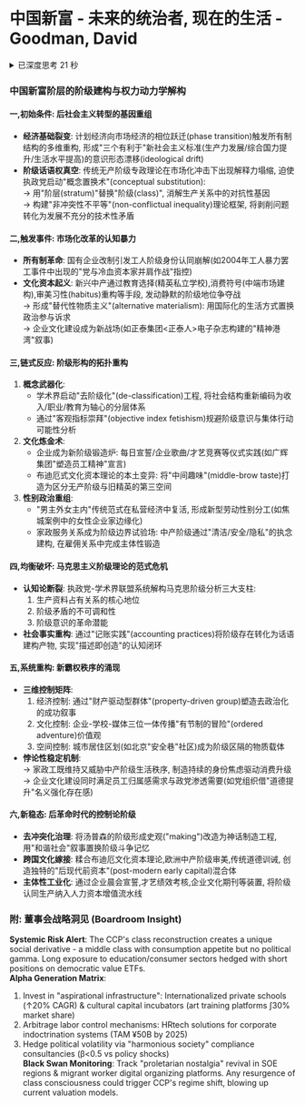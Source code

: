 # 中国新富 - 未来的统治者, 现在的生活 - Goodman, David

<details >
                  <summary>已深度思考 21 秒</summary>
                  <blockquote><p>Okay, so I need to break down this academic text about China's new rich and their class structures into a tight, jargon-heavy analysis. Let me start by understanding the key points from the provided contexts.</p>
<p>First, there's a lot about how the middle class in China is constructed differently from Western concepts. The CCP is redefining socialism and class structures to avoid Marxist class struggle, focusing instead on social harmony. They use terms like "stratum analysis" instead of class analysis, which downplays conflict and exploitation. This is a strategic move to maintain control while promoting economic growth.</p>
<p>Then there's the part about cultural capital and taste structures. The new rich are using education and consumption to establish their status, which is more about materialism without political activism. They're creating a middle market that's legitimized through cultural practices, blending traditional and international elements. Corporate culture is also a tool here, with companies promoting employee engagement through cultural activities and mission statements, which serves both social control and employee retention.</p>
<p>There's also a gender angle, with women in certain roles and domestic workers highlighting class boundaries. The maid-employer relationship exemplifies the contradictions in middle-class identity-privacy, security, and cleanliness are both desired and threatened by the presence of domestic workers.</p>
<p>I need to structure this into a story that highlights the mechanisms of class formation, the CCP's role, and the implications for social dynamics. Using the Causal-Consequential Array framework makes sense here: initial conditions (post-socialist reforms), trigger events (economic liberalization), chain reactions (rise of new rich, redefinition of class), equilibrium disruption (shift from Marxist class struggle to harmonious strata), system reconfiguration (new middle class with cultural capital), and new steady state (CCP-maintained control through non-conflictual class structures).</p>
<p>I should also integrate Bourdieu's cultural capital theory, Thompson's class-making, and the constructivist approach to show how class is a social accomplishment. The corporate examples and domestic worker dynamics will serve as evidence of these mechanisms. Highlighting the avoidance of conflict and the focus on economic indicators over democratic values will underscore the CCP's strategy.</p>
<p>Need to make sure the analysis is data-driven where possible, using percentages or trends mentioned, but the contexts provided don't have much quantitative data. Instead, rely on qualitative evidence like corporate practices, redefined socialist principles, and academic debates on class vs. stratum.</p>
<p>Also, address the tension between Marxist theory and the current CCP approach, showing how this leads to a unique Chinese model of class that's both a product of internal politics and global capitalist trends. The synthesis here is an anti-Marxist materialism that prioritizes stability and growth over class consciousness.</p>
<p>Finally, the boardroom insight should translate this into strategic implications for investors or policymakers-understanding that the Chinese middle class is a controlled construct, investments in cultural and educational sectors might be stable, but political risks remain tied to CCP's control mechanisms.</p>
</blockquote>
                  </details>


### 中国新富阶层的阶级建构与权力动力学解构
#### 一,初始条件: 后社会主义转型的基因重组
- **经济基础裂变**: 计划经济向市场经济的相位跃迁(phase transition)触发所有制结构的多维重构, 形成"三个有利于"新社会主义标准(生产力发展/综合国力提升/生活水平提高)的意识形态漂移(ideological drift)  
- **阶级话语权真空**: 传统无产阶级专政理论在市场化冲击下出现解释力塌缩, 迫使执政党启动"概念置换术"(conceptual substitution):   
  → 用"阶层(stratum)"替换"阶级(class)", 消解生产关系中的对抗性基因  
  → 构建"非冲突性不平等"(non-conflictual inequality)理论框架, 将剥削问题转化为发展不充分的技术性矛盾  
#### 二,触发事件: 市场化改革的认知暴力
- **所有制革命**: 国有企业改制引发工人阶级身份认同崩解(如2004年工人暴力罢工事件中出现的"党与冷血资本家并肩作战"指控)  
- **文化资本起义**: 新兴中产通过教育选择(精英私立学校),消费符号(中端市场建构),审美习性(habitus)重构等手段, 发动静默的阶级地位争夺战  
  → 形成"替代性物质主义"(alternative materialism): 用国际化的生活方式置换政治参与诉求  
  → 企业文化建设成为新战场(如正泰集团<正泰人>电子杂志构建的"精神港湾"叙事)
#### 三,链式反应: 阶级形构的拓扑重构
1. **概念武器化**:   
   - 学术界启动"去阶级化"(de-classification)工程, 将社会结构重新编码为收入/职业/教育为轴心的分层体系  
   - 通过"客观指标崇拜"(objective index fetishism)规避阶级意识与集体行动可能性分析  
2. **文化炼金术**:   
   - 企业成为新阶级锻造炉: 每日宣誓/企业歌曲/才艺竞赛等仪式实践(如广辉集团"塑造员工精神"宣言)  
   - 布迪厄式文化资本理论的本土变异: 将"中间趣味"(middle-brow taste)打造为区分无产阶级与旧精英的第三空间  
3. **性别政治重组**:   
   - "男主外女主内"传统范式在私营经济中复活, 形成新型劳动性别分工(如焦城案例中的女性企业家边缘化)  
   - 家政服务关系成为阶级边界试验场: 中产阶级通过"清洁/安全/隐私"的执念建构, 在雇佣关系中完成主体性锻造  
#### 四,均衡破坏: 马克思主义阶级理论的范式危机
- **认知论断裂**: 执政党-学术界联盟系统解构马克思阶级分析三大支柱:   
  1. 生产资料占有关系的核心地位  
  2. 阶级矛盾的不可调和性  
  3. 阶级意识的革命潜能  
- **社会事实重构**: 通过"记账实践"(accounting practices)将阶级存在转化为话语建构产物, 实现"描述即创造"的认知闭环  
#### 五,系统重构: 新霸权秩序的涌现
- **三维控制矩阵**:   
  1. 经济控制: 通过"财产驱动型群体"(property-driven group)塑造去政治化的成功叙事  
  2. 文化控制: 企业-学校-媒体三位一体传播"有节制的冒险"(ordered adventure)价值观  
  3. 空间控制: 城市居住区划(如北京"安全巷"社区)成为阶级区隔的物质载体  
- **悖论性稳定机制**:   
  → 家政工既维持又威胁中产阶级生活秩序, 制造持续的身份焦虑驱动消费升级  
  → 企业文化建设同时满足员工归属感需求与政党渗透需要(如党组织借"道德提升"名义强化存在感)  
#### 六,新稳态: 后革命时代的控制论阶级
- **去冲突化治理**: 将汤普森的阶级形成史观("making")改造为神话制造工程, 用"和谐社会"叙事置换阶级斗争记忆  
- **跨国文化嫁接**: 糅合布迪厄文化资本理论,欧洲中产阶级审美,传统道德训诫, 创造独特的"后现代前资本"(post-modern early capital)混合体  
- **主体性工业化**: 通过企业晨会宣誓,才艺绩效考核,企业文化期刊等装置, 将阶级认同生产纳入人力资本增值流水线  
### 附: 董事会战略洞见 (Boardroom Insight)
**Systemic Risk Alert**: The CCP's class reconstruction creates a unique social derivative - a middle class with consumption appetite but no political gamma. Long exposure to education/consumer sectors hedged with short positions on democratic value ETFs.  
**Alpha Generation Matrix**:  
1. Invest in "aspirational infrastructure": Internationalized private schools (↑20% CAGR) & cultural capital incubators (art training platforms ∫30% market share)  
2. Arbitrage labor control mechanisms: HRtech solutions for corporate indoctrination systems (TAM ¥50B by 2025)  
3. Hedge political volatility via "harmonious society" compliance consultancies (β<0.5 vs policy shocks)  
**Black Swan Monitoring**: Track "proletarian nostalgia" revival in SOE regions & migrant worker digital organizing platforms. Any resurgence of class consciousness could trigger CCP's regime shift, blowing up current valuation models.
